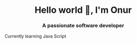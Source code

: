 <h1 align="center">Hello world 👋, I'm Onur</h1>

<h3 align="center">A passionate software developer</h3>


<p>Currently learning Java Script </p>


<!--
**onurerdinc/onurerdinc** is a ✨ _special_ ✨ repository because its `README.md` (this file) appears on your GitHub profile.

Here are some ideas to get you started:

- 🔭 I’m currently working on ...
- 🌱 I’m currently learning ...
- 👯 I’m looking to collaborate on ...
- 🤔 I’m looking for help with ...
- 💬 Ask me about ...
- 📫 How to reach me: ...
- 😄 Pronouns: ...
- ⚡ Fun fact: ...
-->

